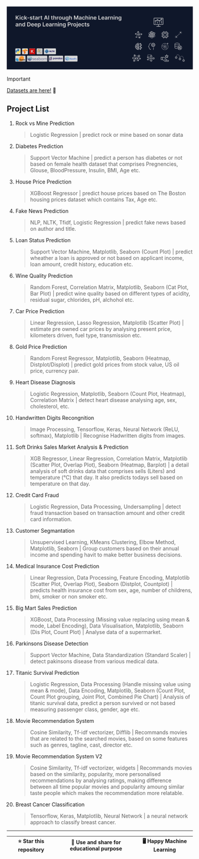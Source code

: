 <!-- ![data](assets/cover/cover.jpg) -->

<!-- ![python](assets/icons/python.png) ![pandas](assets/icons/pandasbg.png) ![numpy](assets/icons/numpybg.png) ![sklearn](assets/icons/sklearn_bg.png) ![tensorflow](assets/icons/tensorflowbg.png) ![keras](assets/icons/keras.png) ![nltk](assets/icons/nltk.png) ![matplotlib](assets/icons/matplotlibbg.png) ![seaborn](assets/icons/seaborn.png) -->

![cover](assets/cover/cover_8.png)

> [!IMPORTANT]  
> [Datasets are here!](datasets/README.md) 📃

## Project List

1.  Rock vs Mine Prediction
    > Logistic Regression | predict rock or mine based on sonar data
2.  Diabetes Prediction
    > Support Vector Machine | predict a person has diabetes or not based on female health dataset that comprises Pregnencies, Glouse, BloodPressure, Insulin, BMI, Age etc.
3.  House Price Prediction
    > XGBoost Regressor | predict house prices based on The Boston housing prices dataset which contains Tax, Age etc.
4.  Fake News Prediction
    > NLP, NLTK, Tfidf, Logistic Regression | predict fake news based on author and title.
5.  Loan Status Prediction
    > Support Vector Machine, Matplotlib, Seaborn (Count Plot) | predict wheather a loan is approved or not based on applicant income, loan amount, credit history, education etc.
6.  Wine Quality Prediction
    > Random Forest, Correlation Matrix, Matplotlib, Seaborn (Cat Plot, Bar Plot) | predict wine quality based on different types of acidity, residual sugar, chlorides, pH, alchohol etc.
7.  Car Price Prediction
    > Linear Regression, Lasso Regression, Matplotlib (Scatter Plot) | estimate pre owned car prices by analysing present price, kilometers driven, fuel type, transmission etc.
8.  Gold Price Prediction
    > Random Forest Regressor, Matplotlib, Seaborn (Heatmap, Distplot/Displot) | predict gold prices from stock value, US oil price, currency pair.
9.  Heart Disease Diagnosis
    > Logistic Regression, Matplotlib, Seaborn (Count Plot, Heatmap), Correlation Matrix | detect heart disease analysing age, sex, cholesterol, etc.
10. Handwritten Digits Recongnition
    > Image Processing, Tensorflow, Keras, Neural Network (ReLU, softmax), Matplotlib | Recognise Hadwritten digits from images.
11. Soft Drinks Sales Market Analysis & Prediction
    > XGB Regressor, Linear Regression, Correlation Matrix, Matplotlib (Scatter Plot, Overlap Plot), Seaborn (Heatmap, Barplot) | a detail analysis of soft drinks data that comprises sells (Liters) and temperature (&deg;C) that day. It also predicts todays sell based on temperature on that day.
12. Credit Card Fraud
    > Logistic Regression, Data Processing, Undersampling | detect fraud transaction based on transaction amount and other credit card information.
13. Customer Segmantation
    > Unsupervised Learning, KMeans Clustering, Elbow Method, Matplotlib, Seaborn | Group customers based on their annual income and spending havit to make better business decisions.
14. Medical Insurance Cost Prediction
    > Linear Regression, Data Processing, Feature Encoding, Matplotlib (Scatter Plot, Overlap Plot), Seaborn (Distplot, Countplot) | predicts health insurance cost from sex, age, number of childrens, bmi, smoker or non smoker etc.
15. Big Mart Sales Prediction
    > XGBoost, Data Processing (Missing value replacing using mean & mode, Label Encoding), Data Visualisation, Matplotlib, Seaborn (Dis Plot, Count Plot) | Analyse data of a supermarket.
16. Parkinsons Disease Detection
    > Support Vector Machine, Data Standardization (Standard Scaler) | detect pakinsons disease from various medical data.
17. Titanic Survival Prediction
    > Logistic Regression, Data Processing (Handle missing value using mean & mode), Data Encoding, Matplotlib, Seaborn (Count Plot, Count Plot grouping, Joint Plot, Combined Pie Chart) | Analysis of titanic survival data, predict a person survived or not based measuring passenger class, gender, age etc.
18. Movie Recommendation System
    > Cosine Similarity, Tf-idf vectorizer, Difflib | Recommands movies that are related to the searched movies, based on some features such as genres, tagline, cast, director etc.
19. Movie Recommendation System V2
    > Cosine Similarity, Tf-idf vectorizer, widgets | Recommands movies based on the similarity, popularity, more personalised recommendations by analysing ratings, making difference between all time popular movies and popularity amoung similar taste people which makes the recommendation more relatable.
20. Breast Cancer Classification
    > Tensorflow, Keras, Matplotlib, Neural Network | a neural network approach to classify breast cancer.

---

| ⭐ Star this repository | 🎁 Use and share for educational purpose | 🖥️ Happy Machine Learning |
| :---------------------: | :--------------------------------------: | ------------------------- |
